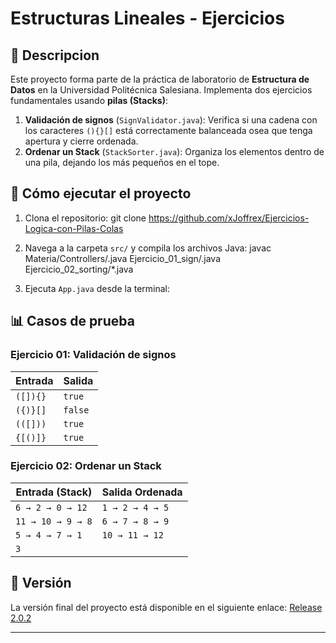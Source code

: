 # Estructuras Lineales - Ejercicios

## 📌 Descripcion
Este proyecto forma parte de la práctica de laboratorio de **Estructura de Datos** en la Universidad Politécnica Salesiana. Implementa dos ejercicios fundamentales usando **pilas (Stacks)**:

1. **Validación de signos** (`SignValidator.java`): Verifica si una cadena con los caracteres `(){}[]` está correctamente balanceada osea que tenga apertura y cierre ordenada.
2. **Ordenar un Stack** (`StackSorter.java`): Organiza los elementos dentro de una pila, dejando los más pequeños en el tope.

## 🚀 Cómo ejecutar el proyecto
1. Clona el repositorio: git clone <https://github.com/xJoffrex/Ejercicios-Logica-con-Pilas-Colas>

2. Navega a la carpeta `src/` y compila los archivos Java: javac Materia/Controllers/.java Ejercicio_01_sign/.java Ejercicio_02_sorting/*.java

3. Ejecuta `App.java` desde la terminal:


## 📊 Casos de prueba
### **Ejercicio 01: Validación de signos**
| Entrada      | Salida   |
|-------------|---------|
| `([]){}`    | `true`  |
| `({)}[]`    | `false` |
| `(([]))`    | `true`  |
| `{[()]}`    | `true`  |

### **Ejercicio 02: Ordenar un Stack**
| Entrada (Stack) | Salida Ordenada |
|----------------|----------------|
| `6 → 2 → 0 → 12`  | `1 → 2 → 4 → 5` |
| `11 → 10 → 9 → 8` | `6 → 7 → 8 → 9` |
| `5 → 4 → 7 → 1`   | `10 → 11 → 12 ` |
| `3`               |                 |

## 🔗 Versión
La versión final del proyecto está disponible en el siguiente enlace:
[Release 2.0.2](URL_DEL_RELEASE)

---

